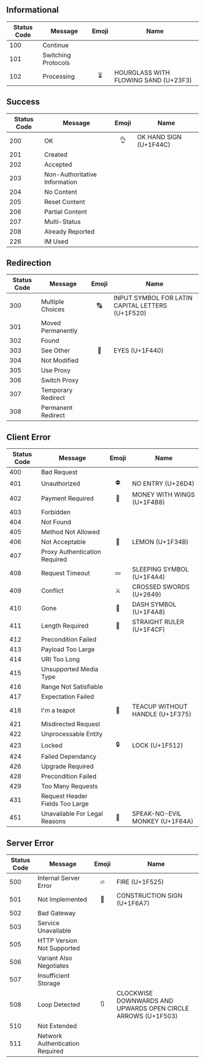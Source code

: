 ## Informational

| Status Code   | Message                         | Emoji   | Name                                                         |
| ------------- | -------------                   | :-----: | ------------------------------------------------------------ |
| 100           | Continue                        |         |                                                              |
| 101           | Switching Protocols             |         |                                                              |
| 102           | Processing                      | ⏳       | HOURGLASS WITH FLOWING SAND (U+23F3)                         |

## Success

| Status Code   | Message                         | Emoji   | Name                                                         |
| ------------- | -------------                   | :-----: | ----------------------------------------------------------- |
| 200           | OK                              | 👌       | OK HAND SIGN (U+1F44C)                                       |
| 201           | Created                         |         |                                                              |
| 202           | Accepted                        |         |                                                              |
| 203           | Non-Authoritative Information   |         |                                                              |
| 204           | No Content                      |         |                                                              |
| 205           | Reset Content                   |         |                                                              |
| 206           | Partial Content                 |         |                                                              |
| 207           | Multi-Status                    |         |                                                              |
| 208           | Already Reported                |         |                                                              |
| 226           | IM Used                         |         |                                                              |

## Redirection

| Status Code   | Message                         | Emoji   | Name                                                         |
| ------------- | -------------                   | :-----: | -----------------------------------------------------------  |
| 300           | Multiple Choices                | 🔠       | INPUT SYMBOL FOR LATIN CAPITAL LETTERS (U+1F520)             |
| 301           | Moved Permanently               |         |                                                              |
| 302           | Found                           |         |                                                              |
| 303           | See Other                       | 👀       | EYES (U+1F440)                                               |
| 304           | Not Modified                    |         |                                                              |
| 305           | Use Proxy                       |         |                                                              |
| 306           | Switch Proxy                    |         |                                                              |
| 307           | Temporary Redirect              |         |                                                              |
| 308           | Permanent Redirect              |         |                                                              |


## Client Error

| Status Code   | Message                         | Emoji   | Name                                                         |
| ------------- | -------------                   | :-----: | -----------------------------------------------------------  |
| 400           | Bad Request                     |         |                                                              |
| 401           | Unauthorized                    | ⛔       | NO ENTRY (U+26D4)                                            |
| 402           | Payment Required                | 💸       | MONEY WITH WINGS (U+1F4B8)                                   |
| 403           | Forbidden                       |         |                                                              |
| 404           | Not Found                       |         |                                                              |
| 405           | Method Not Allowed              |         |                                                              |
| 406           | Not Acceptable                  | 🍋       | LEMON (U+1F34B)                                              |
| 407           | Proxy Authentication Required   |         |                                                              |
| 408           | Request Timeout                 | 💤       | SLEEPING SYMBOL (U+1F4A4)                                    |
| 409           | Conflict                        | ⚔️       | CROSSED SWORDS (U+2649)                                  |
| 410           | Gone                            | 💨       | DASH SYMBOL (U+1F4A8)                                        |
| 411           | Length Required                 | 📏       | STRAIGHT RULER (U+1F4CF)                                     |
| 412           | Precondition Failed             |         |                                                              |
| 413           | Payload Too Large               |         |                                                              |
| 414           | URI Too Long                    |         |                                                              |
| 415           | Unsupported Media Type          |         |                                                              |
| 416           | Range Not Satisfiable           |         |                                                              |
| 417           | Expectation Failed              |         |                                                              |
| 418           | I'm a teapot                    | 🍵       | TEACUP WITHOUT HANDLE (U+1F375)                              |
| 421           | Misdirected Request             |         |                                                              |
| 422           | Unprocessable Entity            |         |                                                              |
| 423           | Locked                          | 🔒       | LOCK (U+1F512)                                               |
| 424           | Failed Dependancy               |         |                                                              |
| 426           | Upgrade Required                |         |                                                              |
| 428           | Precondition Failed             |         |                                                              |
| 429           | Too Many Requests               |         |                                                              |
| 431           | Request Header Fields Too Large |         |                                                              |
| 451           | Unavailable For Legal Reasons   | 🙊       | SPEAK-NO-EVIL MONKEY (U+1F64A)                               |
## Server Error

| Status Code   | Message                         | Emoji   | Name                                                         |
| ------------- | -------------                   | :-----: | -----------------------------------------------------------  |
| 500           | Internal Server Error           | 🔥       | FIRE (U+1F525)                                               |
| 501           | Not Implemented                 | 🚧       | CONSTRUCTION SIGN (U+1F6A7)                                  |
| 502           | Bad Gateway                     |         |                                                              |
| 503           | Service Unavailable             |         |                                                              |
| 505           | HTTP Version Not Supported      |         |                                                              |
| 506           | Variant Also Negotiates         |         |                                                              |
| 507           | Insufficient Storage            |         |                                                              |
| 508           | Loop Detected                   | 🔃       | CLOCKWISE DOWNWARDS AND UPWARDS OPEN CIRCLE ARROWS (U+1F503) |
| 510           | Not Extended                    |         |                                                              |
| 511           | Network Authentication Required |         |                                                              |
